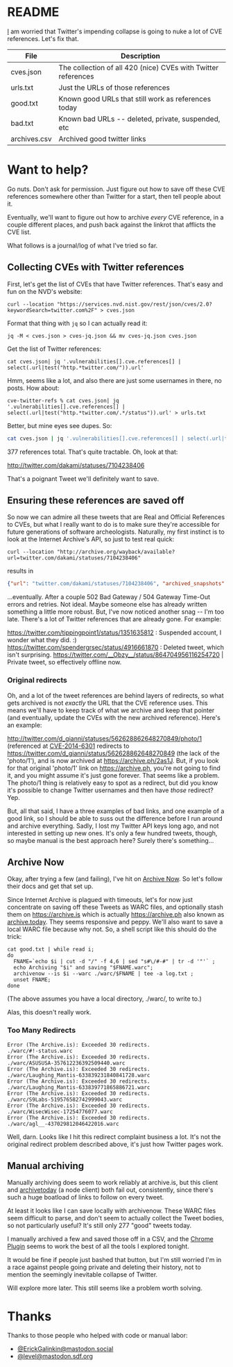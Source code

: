 # README

[I](https://infosec.exchange/@todb) am worried that Twitter's impending collapse is going to nuke a lot of CVE references. Let's fix that.

| File      | Description |
| --------- | ----------- |
| cves.json | The collection of all 420 (nice) CVEs with Twitter references |
| urls.txt  | Just the URLs of those references |
| good.txt  | Known good URLs that still work as references today |
| bad.txt   | Known bad URLs -- deleted, private, suspended, etc |
| archives.csv | Archived good twitter links |

# Want to help?

Go nuts. Don't ask for permission. Just figure out how to save off these CVE references somewhere other than Twitter for a start, then tell people about it.

Eventually, we'll want to figure out how to archive *every* CVE reference, in a couple different places, and push back against the linkrot that afflicts the CVE list.

What follows is a journal/log of what I've tried so far.

## Collecting CVEs with Twitter references

First, let's get the list of CVEs that have Twitter references. That's easy and fun on the NVD's website:

`curl --location "https://services.nvd.nist.gov/rest/json/cves/2.0?keywordSearch=twitter.com%2F" > cves.json`

Format that thing with `jq` so I can actually read it:

`jq -M < cves.json > cves-jq.json && mv cves-jq.json cves.json`

Get the list of Twitter references:

`cat cves.json| jq '.vulnerabilities[].cve.references[] | select(.url|test("http.*twitter.com/")).url'`

Hmm, seems like a lot, and also there are just some usernames in there, no posts. How about:

`cve-twitter-refs % cat cves.json| jq '.vulnerabilities[].cve.references[] | select(.url|test("http.*twitter.com/.*/status")).url' > urls.txt`

Better, but mine eyes see dupes. So:

```bash
cat cves.json | jq '.vulnerabilities[].cve.references[] | select(.url|test("http.*twitter.com/.*/status")).url' | sort | uniq > urls.txt
```

377 references total. That's quite tractable. Oh, look at that:

http://twitter.com/dakami/statuses/7104238406

That's a poignant Tweet we'll definitely want to save.

## Ensuring these references are saved off

So now we can admire all these tweets that are Real and Official References to CVEs, but what I really want to do is to make sure they're accessible for future generations of software archeologists. Naturally, my first instinct is to look at the Internet Archive's API, so just to test real quick:

`curl --location "http://archive.org/wayback/available?url=twitter.com/dakami/statuses/7104238406"`

results in

```json
{"url": "twitter.com/dakami/statuses/7104238406", "archived_snapshots": {"closest": {"status": "200", "available": true, "url": "http://web.archive.org/web/20211206000758/https://twitter.com/dakami/statuses/7104238406", "timestamp": "20211206000758"}}}
```

...eventually. After a couple 502 Bad Gateway / 504 Gateway Time-Out errors and retries. Not ideal. Maybe someone else has already written something a little more robust. But, I've now noticed another snag -- I'm too late. There's a lot of Twitter references that are already gone. For example:

https://twitter.com/tippingpoint1/status/1351635812 : Suspended account, I wonder what they did. :)
https://twitter.com/spendergrsec/status/4916661870 : Deleted tweet, which isn't surprising.
https://twitter.com/__Obzy__/status/864704956116254720 | Private tweet, so effectively offline now.

### Original redirects

Oh, and a lot of the tweet references are behind layers of redirects, so what gets archived is not *exactly* the URL that the CVE reference uses. This means we'll have to keep track of what we archive and keep that pointer (and eventually, update the CVEs with the new archived reference). Here's an example:

http://twitter.com/d_gianni/statuses/562628862648270849/photo/1 (referenced at [CVE-2014-6301](https://nvd.nist.gov/vuln/detail/CVE-2014-6301) redirects to https://twitter.com/d_gianni/status/562628862648270849 (the lack of the 'photo/1'), and is now archived at https://archive.ph/2as1J. But, if you look for that original 'photo/1' link on https://archive.ph, you're not going to find it, and you might assume it's just gone forever. That seems like a problem. The photo/1 thing is relatively easy to spot as a redirect, but did you know it's possible to change Twitter usernames and then have *those* redirect? Yep.

But, all that said, I have a three examples of bad links, and one example of a good link, so I should be able to suss out the difference before I run around and archive everything. Sadly, I lost my Twitter API keys long ago, and not interested in setting up new ones. It's only a few hundred tweets, though, so maybe manual is the best approach here? Surely there's something...

## Archive Now

Okay, after trying a few (and failing), I've hit on [Archive Now](https://github.com/oduwsdl/archivenow). So let's follow their docs and get that set up.

Since Internet Archive is plagued with timeouts, let's for now just concentrate on saving off these Tweets as WARC files, and optionally stash them on https://archive.is which is actually https://archive.ph also known as [archive.today](https://archive.today). They seems responsive and peppy. We'll also want to save a local WARC file because why not. So, a shell script like this should do the trick:

```
cat good.txt | while read i;
do
  FNAME=`echo $i | cut -d "/" -f 4,6 | sed "s#\/#-#" | tr -d '"'` ;
  echo Archiving "$i" and saving "$FNAME.warc"; 
  archivenow --is $i --warc ./warc/$FNAME | tee -a log.txt ;
  unset FNAME;
done
```

(The above assumes you have a local directory, ./warc/, to write to.)

Alas, this doesn't really work.

### Too Many Redirects

```plain
Error (The Archive.is): Exceeded 30 redirects.
./warc/#!-status.warc
Error (The Archive.is): Exceeded 30 redirects.
./warc/ASUSUSA-357612236392509440.warc
Error (The Archive.is): Exceeded 30 redirects.
./warc/Laughing_Mantis-633839231840841728.warc
Error (The Archive.is): Exceeded 30 redirects.
./warc/Laughing_Mantis-633839771865886721.warc
Error (The Archive.is): Exceeded 30 redirects.
./warc/S9Labs-519576582742999043.warc
Error (The Archive.is): Exceeded 30 redirects.
./warc/WisecWisec-17254776077.warc
Error (The Archive.is): Exceeded 30 redirects.
./warc/agl__-437029812046422016.warc
```

Well, darn. Looks like I hit this redirect complaint business a lot. It's not the original redirect problem described above, it's just how Twitter pages work.

## Manual archiving

Manually archiving does seem to work reliably at archive.is, but this client and [archivetoday](https://www.npmjs.com/package/archivetoday) (a node client) both fail out, consistently, since there's such a huge boatload of links to follow on every tweet.

At least it looks like I can save locally with archivenow. These WARC files seem difficult to parse, and don't seem to actually collect the Tweet bodies, so not particularly useful? It's still only 277 "good" tweets today.

I manually archived a few and saved those off in a CSV, and the [Chrome Plugin](https://chrome.google.com/webstore/detail/archive-page/gcaimhkfmliahedmeklebabdgagipbia?hl=en-US) seems to work the best of all the tools I explored tonight.

It would be fine if people just bashed that button, but I'm still worried I'm in a race against people going private and deleting their history, not to mention the seemingly inevitable collapse of Twitter.

Will explore more later. This still seems like a problem worth solving.

# Thanks

Thanks to those people who helped with code or manual labor:

* [@ErickGalinkin@mastodon.social](https://mastodon.social/@erickgalinkin)
* [@level@mastodon.sdf.org](https://mastodon.sdf.org/@level)